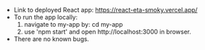 - Link to deployed React app: https://react-eta-smoky.vercel.app/
- To run the app locally:
    1. navigate to my-app by: cd my-app
    2. use 'npm start' and open http://localhost:3000 in browser. 
- There are no known bugs. 